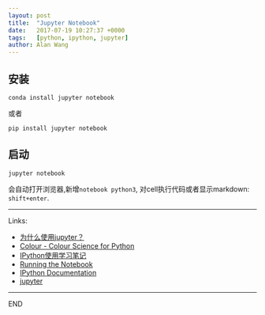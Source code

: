 ```yaml
---
layout: post
title:  "Jupyter Notebook"
date:   2017-07-19 10:27:37 +0000
tags:   [python, ipython, jupyter]
author: Alan Wang
---
```

## 安装
```shell
conda install jupyter notebook
```
或者
```shell
pip install jupyter notebook
```

## 启动
```shell
jupyter notebook
```

会自动打开浏览器,新增`notebook python3`,
对cell执行代码或者显示markdown: `shift+enter`.

---
Links:
- [为什么使用jupyter？](https://www.zhihu.com/question/37490497)
- [Colour - Colour Science for Python](http://nbviewer.jupyter.org/github/colour-science/colour-ipython/blob/master/notebooks/colour.ipynb)
- [IPython使用学习笔记](http://www.cnblogs.com/zzhzhao/p/5295476.html)
- [Running the Notebook](http://jupyter.readthedocs.io/en/latest/running.html)
- [IPython Documentation](http://ipython.org/documentation.html)
- [jupyter](http://jupyter.readthedocs.io/en/latest/)

---
END
